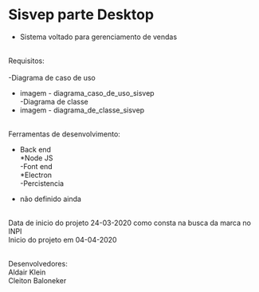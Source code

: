 # Sisvep parte Desktop

- Sistema voltado para gerenciamento de vendas<br/><br/>

Requisitos:<br/><br/>
-Diagrama de caso de uso<br/>
* imagem - diagrama_caso_de_uso_sisvep<br/>
-Diagrama de classe<br/>
* imagem - diagrama_de_classe_sisvep<br/><br/>


Ferramentas de desenvolvimento:<br/>
- Back end<br/>
*Node JS<br/>
-Font end<br/>
*Electron<br/>
-Percistencia<br/>
* não definido ainda<br/><br/>

Data de inicio do projeto 24-03-2020 como consta na busca da marca no INPI<br/>
Inicio do projeto em 04-04-2020<br/><br/>

Desenvolvedores:<br/>
Aldair Klein<br/>
Cleiton Baloneker<br/>
